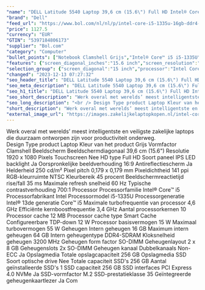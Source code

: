 ```yaml
---
"name": "DELL Latitude 5540 Laptop 39,6 cm (15.6\") Full HD Intel® Core™ i5 i5-1335U 16 GB DDR4-SDRAM 256 GB SSD Wi-Fi 6E (802.11ax) Windows 11 Pro Grijs"
"brand": "Dell"
"feed_url": "https://www.bol.com/nl/nl/p/intel-core-i5-1335u-16gb-ddr4-sdram-256gb-ssd-39-6-cm-full-hd-1920-x-1080-ips-intel-iris-xe-graphics-wlan-webcam-windows-11-pro-64-bit/9300000148468707"
"price": 1127.5
"currency": "EUR"
"GTIN": "5397184806173"
"supplier": "Bol.com"
"category": "Computer"
"bullet_points": ["Notebook Clamshell Grijs","Intel® Core™ i5 i5-1335U","39,6 cm (15.6\") Full HD 1920 x 1080 Pixels IPS LED backlight 16:9","16 GB DDR4-SDRAM 3200 MHz 2 x 8 GB","256 GB SSD","Intel Iris Xe Graphics","Wi-Fi 6E (802.11ax) 10,100,1000 Mbit/s Bluetooth","Lithium-Ion (Li-Ion) 54 Wh 65 W","Windows 11 Pro 64-bit"]
"features": {"screen_diagonal_inches":"15.6 inch","screen_resolution":"1920 x 1080 Pixels","processor_family":"Intel® Core™ i5","memory_size":"16 GB","memory_type":"DDR4-SDRAM","total_storage_space":"256 GB","operating_system":"Windows","battery_capacity":"54 Wh","width":"357,8 mm","depth":"233,3 mm","weight":"1,61 kg","graphics_card":"Intel Iris Xe Graphics"}
"selection_group": {"screen_diagonal":"15 inch","processor":"Intel Core i5","changed_price_past_3_days":false,"product_family":"Latitude"}
"changed": "2023-12-13 07:27:32"
"seo_header_title": "DELL Latitude 5540 Laptop 39,6 cm (15.6\") Full HD Intel® Core™ i5 i5-1335U 16 GB DDR4-SDRAM 256 GB SSD Wi-Fi 6E (802.11ax) Windows 11 Pro Grijs"
"seo_meta_description": "DELL Latitude 5540 Laptop 39,6 cm (15.6\") Full HD Intel® Core™ i5 i5-1335U 16 GB DDR4-SDRAM 256 GB SSD Wi-Fi 6E (802.11ax) Windows 11 Pro Grijs"
"seo_h1_title": "DELL Latitude 5540 Laptop 39,6 cm (15.6\") Full HD Intel® Core™ i5 i5-1335U 16 GB DDR4-SDRAM 256 GB SSD Wi-Fi 6E (802.11ax) Windows 11 Pro Grijs"
"seo_short_description": "Werk overal met werelds’ meest intelligentste en veiligste zakelijke laptops die duurzaam ontworpen zijn voor productiviteit onderweg."
"seo_long_description": "<br /> Design Type product Laptop Kleur van het product Grijs Vormfactor Clamshell Beeldscherm Beeldschermdiagonaal 39,6 cm (15. 6\") Resolutie 1920 x 1080 Pixels Touchscreen Nee HD type Full HD Soort paneel IPS LED backlight Ja Oorspronkelijke beeldverhouding 16:9 Antireflectiescherm Ja Helderheid 250 cd/m² Pixel pitch 0,179 x 0,179 mm Pixeldichtheid 141 ppi RGB-kleurruimte NTSC Kleurbereik 45 procent Beeldschermreactietijd rise/fall 35 ms Maximale refresh snelheid 60 Hz Typische contrastverhouding 700:1 Processor Processorfamilie Intel® Core™ i5 Processorfabrikant Intel Processormodel i5-1335U Processorgeneratie Intel® 13de generatie Core™ i5 Maximale turbofrequentie van processor 4,6 GHz Efficiënte kernboostfrequentie 3,4 GHz Aantal processorkernen 10 Processor cache 12 MB Processor cache type Smart Cache Configureerbare TDP-down 12 W Processor basisvermogen 15 W Maximaal turbovermogen 55 W Geheugen Intern geheugen 16 GB Maximum intern geheugen 64 GB Intern geheugentype DDR4-SDRAM Kloksnelheid geheugen 3200 MHz Geheugen form factor SO-DIMM Geheugenlayout 2 x 8 GB Geheugenslots 2x SO-DIMM Geheugen kanaal Dubbelkanaals Non-ECC Ja Opslagmedia Totale opslagcapaciteit 256 GB Opslagmedia SSD Soort optische drive Nee Totale capaciteit SSD's 256 GB Aantal geïnstalleerde SSD's 1 SSD capaciteit 256 GB SSD interfaces PCI Express 4. 0 NVMe Ja SSD-vormfactor M. 2 SSD-prestatieklasse 35 Geïntegreerde geheugenkaartlezer Ja Com"
"short_description": "Werk overal met werelds’ meest intelligentste en veiligste zakelijke laptops die duurzaam ontworpen zijn voor productiviteit onderweg. Design Type product Laptop Kleur van het product Grijs Vormfactor Clamshell Beeldscherm Beeldschermdiagonaal 39,6 cm (15.6\") Resolutie 1920 x 1080 Pixels Touchscreen Nee HD type Full HD Soort paneel IPS LED backlight Ja Oorspronkelijke beeldverhouding 16:9 Antireflectiescherm Ja Helderheid 250 cd/m² Pixel pitch 0,179 x 0,179 mm Pixeldichtheid 141 ppi RGB-kleurruimte NTSC Kleurbereik 45 procent Beeldschermreactietijd rise/fall 35 ms Maximale refresh snelheid 60 Hz Typische contrastverhouding 700:1 Processor Processorfamilie Intel® Core™ i5 Processorfabrikant Intel Processormodel i5-1335U Processorgeneratie Intel® 13de generatie Core™ i5 Maximale turbofrequentie van processor 4,6 GHz Efficiënte kernboostfrequentie 3,4 GHz Aantal processorkernen 10 Processor cache 12 MB Processor cache type Smart Cache Configureerbare TDP-down 12 W Processor basisvermogen 15 W Maximaal turbovermogen 55 W Geheugen Intern geheugen 16 GB Maximum intern geheugen 64 GB Intern geheugentype DDR4-SDRAM Kloksnelheid geheugen 3200 MHz Geheugen form factor SO-DIMM Geheugenlayout 2 x 8 GB Geheugenslots 2x SO-DIMM Geheugen kanaal Dubbelkanaals Non-ECC Ja Opslagmedia Totale opslagcapaciteit 256 GB Opslagmedia SSD Soort optische drive Nee Totale capaciteit SSD's 256 GB Aantal geïnstalleerde SSD's 1 SSD capaciteit 256 GB SSD interfaces PCI Express 4.0 NVMe Ja SSD-vormfactor M.2 SSD-prestatieklasse 35 Geïntegreerde geheugenkaartlezer Ja Com"
"external_image_url": "https://images.zakelijkelaptopkopen.nl/intel-core-i5-1335u-16gb-ddr4-sdram-256gb-ssd-39-6-cm-full-hd-1920-x-1080-ips-intel-iris-xe-graphics-wlan-webcam-windows-11-pro-64-bit.webp"
---
```


Werk overal met werelds’ meest intelligentste en veiligste zakelijke laptops die duurzaam ontworpen zijn voor productiviteit onderweg. <br /> Design Type product Laptop Kleur van het product Grijs Vormfactor Clamshell Beeldscherm Beeldschermdiagonaal 39,6 cm (15.6") Resolutie 1920 x 1080 Pixels Touchscreen Nee HD type Full HD Soort paneel IPS LED backlight Ja Oorspronkelijke beeldverhouding 16:9 Antireflectiescherm Ja Helderheid 250 cd/m² Pixel pitch 0,179 x 0,179 mm Pixeldichtheid 141 ppi RGB-kleurruimte NTSC Kleurbereik 45 procent Beeldschermreactietijd rise/fall 35 ms Maximale refresh snelheid 60 Hz Typische contrastverhouding 700:1 Processor Processorfamilie Intel® Core™ i5 Processorfabrikant Intel Processormodel i5-1335U Processorgeneratie Intel® 13de generatie Core™ i5 Maximale turbofrequentie van processor 4,6 GHz Efficiënte kernboostfrequentie 3,4 GHz Aantal processorkernen 10 Processor cache 12 MB Processor cache type Smart Cache Configureerbare TDP-down 12 W Processor basisvermogen 15 W Maximaal turbovermogen 55 W Geheugen Intern geheugen 16 GB Maximum intern geheugen 64 GB Intern geheugentype DDR4-SDRAM Kloksnelheid geheugen 3200 MHz Geheugen form factor SO-DIMM Geheugenlayout 2 x 8 GB Geheugenslots 2x SO-DIMM Geheugen kanaal Dubbelkanaals Non-ECC Ja Opslagmedia Totale opslagcapaciteit 256 GB Opslagmedia SSD Soort optische drive Nee Totale capaciteit SSD's 256 GB Aantal geïnstalleerde SSD's 1 SSD capaciteit 256 GB SSD interfaces PCI Express 4.0 NVMe Ja SSD-vormfactor M.2 SSD-prestatieklasse 35 Geïntegreerde geheugenkaartlezer Ja Com